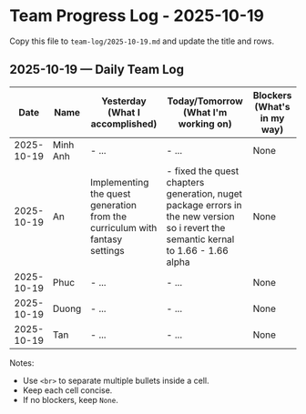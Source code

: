 # Team Progress Log - 2025-10-19

Copy this file to `team-log/2025-10-19.md` and update the title and rows.

## 2025-10-19 — Daily Team Log

| Date | Name | Yesterday (What I accomplished) | Today/Tomorrow (What I'm working on) | Blockers (What's in my way) |
|---|---|---|---|---|
| 2025-10-19 | Minh Anh | - ... | - ... | None |
| 2025-10-19 | An | Implementing the quest generation from the curriculum with fantasy settings | - fixed the quest chapters generation, nuget package errors in the new version so i revert the semantic kernal to 1.66 - 1.66 alpha | None |
| 2025-10-19 | Phuc | - ... | - ... | None |
| 2025-10-19 | Duong | - ... | - ... | None |
| 2025-10-19 | Tan | - ... | - ... | None |

Notes:
- Use `<br>` to separate multiple bullets inside a cell.
- Keep each cell concise.
- If no blockers, keep `None`.